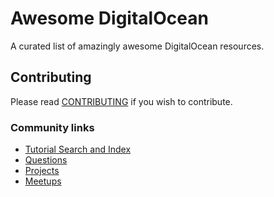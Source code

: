 # Awesome DigitalOcean
A curated list of amazingly awesome DigitalOcean resources.

## Contributing
Please read [CONTRIBUTING](./CONTRIBUTING.md) if you wish to contribute.


### Community links
* [Tutorial Search and Index](https://www.digitalocean.com/community/tutorials)
* [Questions](https://www.digitalocean.com/community/questions)
* [Projects](https://www.digitalocean.com/community/projects)
* [Meetups](https://www.meetup.com/pro/digitalocean/)

